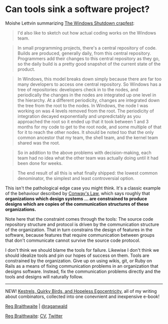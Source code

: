 Can tools sink a software project?
===

Moishe Lettvin summarizing [The Windows Shutdown crapfest](http://moishelettvin.blogspot.com/2006/11/windows-shutdown-crapfest.html "moblog: The Windows Shutdown crapfest"):

> I'd also like to sketch out how actual coding works on the Windows team.

> In small programming projects, there's a central repository of code. Builds are produced, generally daily, from this central repository. Programmers add their changes to this central repository as they go, so the daily build is a pretty good snapshot of the current state of the product.

> In Windows, this model breaks down simply because there are far too many developers to access one central repository. So Windows has a tree of repositories: developers check in to the nodes, and periodically the changes in the nodes are integrated up one level in the hierarchy. At a different periodicity, changes are integrated down the tree from the root to the nodes. In Windows, the node I was working on was 4 levels removed from the root. The periodicity of integration decayed exponentially and unpredictably as you approached the root so it ended up that it took between 1 and 3 months for my code to get to the root node, and some multiple of that for it to reach the other nodes. It should be noted too that the only common ancestor that my team, the shell team, and the kernel team shared was the root.

> So in addition to the above problems with decision-making, each team had no idea what the other team was actually doing until it had been done for weeks.

> The end result of all this is what finally shipped: the lowest common denominator, the simplest and least controversial option.

This isn't the pathological edge case you might think. It's a classic example of the behaviour described by [Conway's Law](http://en.wikipedia.org/wiki/Conway%27s_Law "Conway's Law - Wikipedia, the free encyclopedia"), which says roughly that **organizations which design systems ... are constrained to produce designs which are copies of the communication structures of these organizations.**

Note here that the constraint comes through the tools: The source code repository structure and protocol is driven by the communication structure of the organization. That in turn constrains the design of features in the software, because features that require communication between groups that don't communicate cannot survive the source code protocol.

I don't think we should blame the tools for failure. Likewise I don't think we should idealize tools and pin our hopes of success on them. Tools are constrained by the organization. Give up on using wikis, git, or Ruby on Rails as a means of fixing communication problems in an organization that designs software. Instead, fix the communication problems directly and the tools and designs will naturally follow.

---

NEW! [Kestrels, Quirky Birds, and Hopeless Egocentricity](http://leanpub.com/combinators), all of my writing about combinators, collected into one conevnient and inexpensive e-book!

[Reg Braithwaite](http://reginald.braythwayt.com) | [@raganwald](http://twitter.com/raganwald)

[Reg Braithwaite](http://reginald.braythwayt.com): [CV](http://reginald.braythwayt.com/RegBraithwaiteDev0110_en_US.pdf ""), [Twitter](http://twitter.com/)